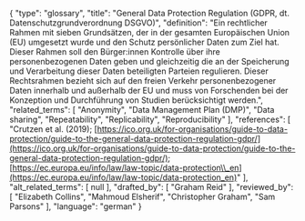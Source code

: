 {
    "type": "glossary",
    "title": "General Data Protection Regulation (GDPR, dt. Datenschutzgrundverordnung DSGVO)",
    "definition": "Ein rechtlicher Rahmen mit sieben Grundsätzen, der in der gesamten Europäischen Union (EU) umgesetzt wurde und den Schutz persönlicher Daten zum Ziel hat. Dieser Rahmen soll den Bürger:innen Kontrolle über ihre personenbezogenen Daten geben und gleichzeitig die an der Speicherung und Verarbeitung dieser Daten beteiligten Parteien regulieren. Dieser Rechtsrahmen bezieht sich auf den freien Verkehr personenbezogener Daten innerhalb und außerhalb der EU und muss von Forschenden bei der Konzeption und Durchführung von Studien berücksichtigt werden.",
    "related_terms": [
        "Anonymity",
        "Data Management Plan (DMP)",
        "Data sharing",
        "Repeatability",
        "Replicability",
        "Reproducibility"
    ],
    "references": [
        "Crutzen et al. (2019); [https://ico.org.uk/for-organisations/guide-to-data-protection/guide-to-the-general-data-protection-regulation-gdpr/](https://ico.org.uk/for-organisations/guide-to-data-protection/guide-to-the-general-data-protection-regulation-gdpr/); [https://ec.europa.eu/info/law/law-topic/data-protection\\_en](https://ec.europa.eu/info/law/law-topic/data-protection_en)"
    ],
    "alt_related_terms": [
        null
    ],
    "drafted_by": [
        "Graham Reid"
    ],
    "reviewed_by": [
        "Elizabeth Collins",
        "Mahmoud Elsherif",
        "Christopher Graham",
        "Sam Parsons"
    ],
    "language": "german"
}